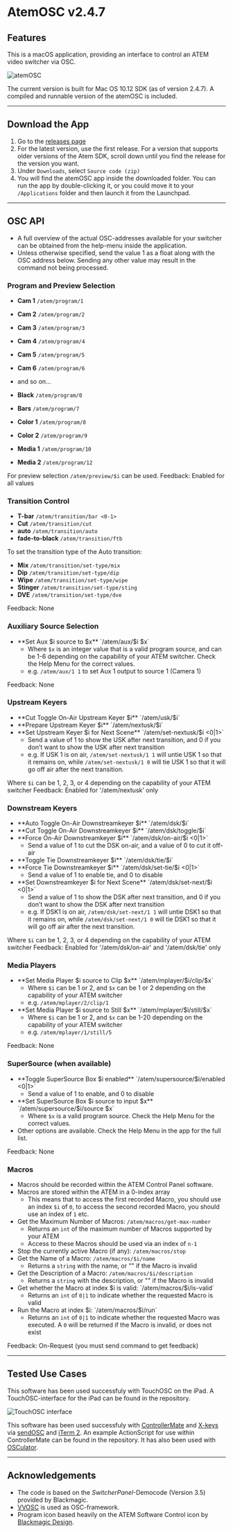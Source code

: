 # AtemOSC v2.4.7

## Features
This is a macOS application, providing an interface to control an ATEM video switcher via OSC. 

![atemOSC](https://github.com/danielbuechele/atemOSC/raw/master/atemOSC.jpg)

The current version is built for Mac OS 10.12 SDK (as of version 2.4.7). A compiled and runnable version of the atemOSC is included. 

----------

## Download the App

1. Go to the [releases page](https://github.com/danielbuechele/atemOSC/releases)
2. For the latest version, use the first release.  For a version that supports older versions of the Atem SDK, scroll down until you find the release for the version you want.
2. Under `Downloads`, select `Source code (zip)`
3. You will find the atemOSC app inside the downloaded folder.  You can run the app by double-clicking it, or you could move it to your `/Applications` folder and then launch it from the Launchpad.

----------

## OSC API

 - A full overview of the actual OSC-addresses available for your switcher can be obtained from the help-menu inside the application.
 - Unless otherwise specified, send the value 1 as a float along with the OSC address below. Sending any other value may result in the command not being processed.
 

### Program and Preview Selection

 - **Cam 1** `/atem/program/1`
 - **Cam 2** `/atem/program/2`
 - **Cam 3** `/atem/program/3`
 - **Cam 4** `/atem/program/4`
 - **Cam 5** `/atem/program/5`
 - **Cam 6** `/atem/program/6`
 - and so on...
  
 - **Black** `/atem/program/0`
 - **Bars** `/atem/program/7`
 - **Color 1** `/atem/program/8`
 - **Color 2** `/atem/program/9`
 - **Media 1** `/atem/program/10`
 - **Media 2** `/atem/program/12`

For preview selection `/atem/preview/$i` can be used.
Feedback: Enabled for all values


### Transition Control

 - **T-bar** `/atem/transition/bar <0-1>`
 - **Cut** `/atem/transition/cut`
 - **auto** `/atem/transition/auto`
 - **fade-to-black** `/atem/transition/ftb`

To set the transition type of the Auto transition:

 - **Mix** `/atem/transition/set-type/mix`
 - **Dip** `/atem/transition/set-type/dip`
 - **Wipe** `/atem/transition/set-type/wipe`
 - **Stinger** `/atem/transition/set-type/sting`
 - **DVE** `/atem/transition/set-type/dve`
 
 Feedback: None
 
### Auxiliary Source Selection

 - **Set Aux $i source to $x** `/atem/aux/$i $x`
   - Where `$x` is an integer value that is a valid program source, and can be 1-6 depending on the capability of your ATEM switcher. Check the Help Menu for the correct values.
   - e.g. `/atem/aux/1 1` to set Aux 1 output to source 1 (Camera 1)
   
Feedback: None

### Upstream Keyers

 - **Cut Toggle On-Air Upstream Keyer $i** `/atem/usk/$i` 
 - **Prepare Upstream Keyer $i** `/atem/nextusk/$i`
 - **Set Upstream Keyer $i for Next Scene** `/atem/set-nextusk/$i <0|1>`
     - Send a value of 1 to show the USK after next transition, and 0 if you don’t want to show the USK after next transition
     - e.g. If USK 1 is on air, `/atem/set-nextusk/1 1` will untie USK 1 so that it remains on, while `/atem/set-nextusk/1 0` will tie USK 1 so that it will go off air after the next transition.

Where `$i` can be 1, 2, 3, or 4 depending on the capability of your ATEM switcher
Feedback: Enabled for '/atem/nextusk' only
     
### Downstream Keyers

 - **Auto Toggle On-Air Downstreamkeyer $i** `/atem/dsk/$i`
 - **Cut Toggle On-Air Downstreamkeyer $i** `/atem/dsk/toggle/$i`
 - **Force On-Air Downstreamkeyer $i** `/atem/dsk/on-air/$i <0|1>`
     - Send a value of 1 to cut the DSK on-air, and a value of 0 to cut it off-air
 - **Toggle Tie Downstreamkeyer $i** `/atem/dsk/tie/$i`
 - **Force Tie Downstreamkeyer $i** `/atem/dsk/set-tie/$i <0|1>`
     - Send a value of 1 to enable tie, and 0 to disable
 - **Set Downstreamkeyer $i for Next Scene** `/atem/dsk/set-next/$i <0|1>`
     - Send a value of 1 to show the DSK after next transition, and 0 if you don’t want to show the DSK after next transition
     - e.g. If DSK1 is on air, `/atem/dsk/set-next/1 1` will untie DSK1 so that it remains on, while `/atem/dsk/set-next/1 0` will tie DSK1 so that it will go off air after the next transition.
 
Where `$i` can be 1, 2, 3, or 4 depending on the capability of your ATEM switcher
Feedback: Enabled for '/atem/dsk/on-air' and '/atem/dsk/tie' only
 

### Media Players

 - **Set Media Player $i source to Clip $x** `/atem/mplayer/$i/clip/$x`
     - Where `$i` can be 1 or 2, and `$x` can be 1 or 2 depending on the capability of your ATEM switcher
     - e.g. `/atem/mplayer/2/clip/1`
 - **Set Media Player $i source to Still $x** `/atem/mplayer/$i/still/$x`
     - Where `$i` can be 1 or 2, and `$x` can be 1-20 depending on the capability of your ATEM switcher
     - e.g. `/atem/mplayer/1/still/5`
     
Feedback: None
   
### SuperSource (when available)

   - **Toggle SuperSource Box $i enabled** `/atem/supersource/$i/enabled <0|1>`
     - Send a value of 1 to enable, and 0 to disable
   - **Set SuperSource Box $i source to input $x** `/atem/supersource/$i/source $x`
     - Where `$x` is a valid program source. Check the Help Menu for the correct values.
   - Other options are available. Check the Help Menu in the app for the full list.
   
Feedback: None

### Macros

   - Macros should be recorded within the ATEM Control Panel software.
   - Macros are stored within the ATEM in a 0-index array
     - This means that to access the first recorded Macro, you should use an index `$i` of `0`, to access the second recorded Macro, you should use an index of `1` etc.
   - Get the Maximum Number of Macros: `/atem/macros/get-max-number`
     - Returns an `int` of the maximum number of Macros supported by your ATEM
     - Access to these Macros should be used via an index of `n-1`
   - Stop the currently active Macro (if any): `/atem/macros/stop`
   - Get the Name of a Macro: `/atem/macros/$i/name`
     - Returns a `string` with the name, or "" if the Macro is invalid
   - Get the Description of a Macro: `/atem/macros/$i/description`
     - Returns a `string` with the description, or "" if the Macro is invalid
   - Get whether the Macro at index $i is valid: `/atem/macros/$i/is-valid`
     - Returns an `int` of `0|1` to indicate whether the requested Macro is valid
   - Run the Macro at index $i: `/atem/macros/$i/run`
     - Returns an `int` of `0|1` to indicate whether the requested Macro was executed. A `0` will be returned if the Macro is invalid, or does not exist

Feedback: On-Request (you must send command to get feedback)

----------

## Tested Use Cases

This software has been used successfuly with TouchOSC on the iPad. A TouchOSC-interface for the iPad can be found in the repository.

![TouchOSC interface](https://github.com/danielbuechele/atemOSC/raw/master/ipad-interface.png)

This software has been used successfuly with [ControllerMate](http://www.orderedbytes.com/controllermate/) and [X-keys](http://xkeys.com/XkeysKeyboards/index.php) via [sendOSC](http://archive.cnmat.berkeley.edu/OpenSoundControl/clients/sendOSC.html) and [iTerm 2](https://www.iterm2.com/). An example ActionScript for use within ControllerMate can be found in the repository.  It has also been used with [OSCulator](https://osculator.net).

-----------

## Acknowledgements

- The code is based on the *SwitcherPanel*-Democode (Version 3.5) provided by Blackmagic.
- [VVOSC](http://code.google.com/p/vvopensource/) is used as OSC-framework.
- Program icon based heavily on the ATEM Software Control icon by [Blackmagic Design](http://www.blackmagicdesign.com).
